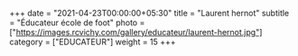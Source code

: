 +++
date = "2021-04-23T00:00:00+05:30"
title = "Laurent hernot"
subtitle = "Éducateur école de foot"
photo = ["https://images.rcvichy.com/gallery/educateur/laurent-hernot.jpg"]
category = ["EDUCATEUR"]
weight = 15
+++ 

